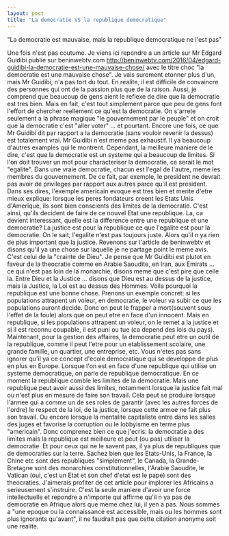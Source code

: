 ```yaml
---
layout: post
title: "La democratie VS la republique democratique"
---
```

"La democratie est mauvaise, mais la republique democratique ne l'est pas"

Une fois n'est pas coutume. Je viens ici repondre a un article sur Mr Edgard Guidibi publie sur beninwebtv.com
http://beninwebtv.com/2016/04/edgard-guidibi-la-democratie-est-une-mauvaise-chose/
avec le titre choc "la democratie est une mauvaise chose". Je vais surement etonner plus d'un, mais Mr Guidibi, n'a pas tort du tout. En realite, il est difficile de convaincre des personnes qui ont de la passion plus que de la raison. Aussi, je comprend que beaucoup de gens aient le reflexe de dire que la democratie est tres bien. Mais en fait, c'est tout simplement parce que peu de gens font l'effort de chercher reellement ce qu'est la democratie. On s'arrete seulement a la phrase magique "le gouvernement par le peuple" et on croit que la democratie c'est "aller voter" ... et pourtant. Encore une fois, ce que Mr Guidibi dit par rapport a la democratie (sans vouloir revenir la dessus) est totalement vrai. Mr Guidibi n'est meme pas exhaustif. Il ya beaucoup d'autres examples qui le montrent. Cependant, la meilleure maniere de le dire, c'est que la democratie est un systeme qui a beaucoup de limites. Si l'on doit trouver un mot pour characteriser la democratie, ce serait le mot "egalite". Dans une vraie democratie, chacun est l'egal de l'autre, meme les membres du gouvernement. De ce fait, par exemple, le president ne devrait pas avoir de privileges par rapport aux autres parce qu'il est president. Dans ses dires, l'exemple americain evoque est tres bien et merite d'etre mieux explique: lorsque les peres fondateurs creent les Etats Unis d'Amerique, ils sont bien conscients des limites de la democratie. C'est ainsi, qu'ils decident de faire de ce nouvel Etat une republique. La, ca devient interessant, quelle est la difference entre une republique et une democratie? La justice est pour la republique ce que l'egalite est pour la democratie. On le sait, l'egalite n'est pas toujours juste. Alors qu'il n ya rien de plus important que la justice. Revenons sur l'article de beninwebtv et disons qu'il ya une chose sur laquelle je ne partage point le meme avis. C'est celui de la "crainte de Dieu". Je pense que Mr Guidibi est plutot en faveur de la theocratie comme en Arabie Saoudite, en Iran, aux Emirats ... ce qui n'est pas loin de la monarchie, disons meme que c'est pire que celle la. Entre Dieu et la Justice ... disons que Dieu est au dessus de la justice, mais la Justice, la Loi est au dessus des Hommes. Voila pourquoi la republique est une bonne chose. Prenons un exemple concret: si les populations attrapent un voleur, en democratie, le voleur va subir ce que les populations auront decide. Donc on peut le frapper a mort(souvent sous l'effet de la foule) alors que on peut etre en face d'un innocent. Mais en republique, si les populations attrapent un voleur, on le remet a la justice et si il est reconnu coupable, il est puni ou tue (ca depend des lois du pays).
Maintenant, pour la gestion des affaires, la democratie peut etre un outil de la republique, comme il peut l'etre pour un etablissement scolaire, une grande famille, un quartier, une entreprise, etc. Vous n'etes pas sans ignorer qu'il ya ce concept d'ecole democratique qui se developpe de plus en plus en Europe. Lorsque l'on est en face d'une republique qui utilise un systeme democratique, on parle de republique democratique. En ce moment la republique comble les limites de la democratie. Mais une republique peut avoir aussi des limites, notamment lorsque la justice fait mal ou n'est plus en mesure de faire son travail. Cela peut se produire lorsque l'armee qui a comme un de ses roles de garantir (avec les autres forces de l'ordre) le respect de la loi, de la justice, lorsque cette armee ne fait plus son travail. Ou encore lorsque la mentalite capitaliste entre dans les salles des juges et favorise la corruption ou le lobbyisme en terme plus "americain".
Donc comprenez bien ce que j'ecris: la democratie a des limites mais la republique est meilleure et peut (ou pas) utiliser la democratie. Et pour ceux qui ne le savent pas, il ya plus de republiques que de democraties sur la terre. Sachez bien que les Etats-Unis, la France, la Chine etc sont des republiques "simplement", le Canada, la Grande-Bretagne sont des monarchies constitutionnelles, l'Arabie Saoudite, le Vatican (oui, c'est un Etat et son chef d'etat est le pape) sont des theocraties.
J'aimerais profiter de cet article pour implorer les Africains a serieusement s'instruire. C'est la seule maniere d'avoir une force intellectuelle et repondre a n'importe qui affirme qu'il n ya pas de democratie en Afrique alors que meme chez lui, il yen a pas. Nous sommes a "une epoque ou la connaissance est accessible, mais ou les hommes sont plus ignorants qu'avant", il ne faudrait pas que cette citation anonyme soit une realite.
